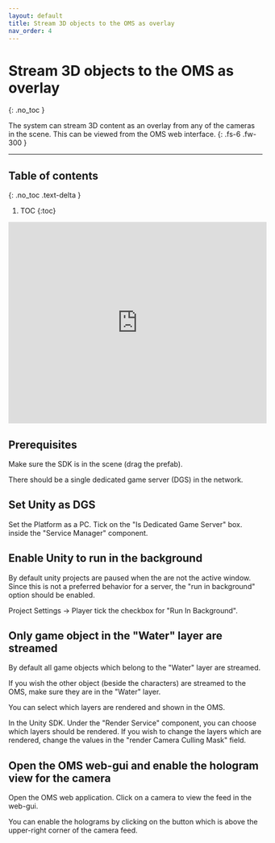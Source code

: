 ```yaml
---
layout: default
title: Stream 3D objects to the OMS as overlay
nav_order: 4
---
```



# Stream 3D objects to the OMS as overlay
{: .no_toc }

The system can stream 3D content as an overlay from any of the cameras in the scene.
This can be viewed from the OMS web interface.
{: .fs-6 .fw-300 }



---
## Table of contents
{: .no_toc .text-delta }

1. TOC
{:toc}


<iframe width="512" height="400" src="https://www.youtube.com/embed/hOzdWpYH_m4" frameborder="0" allowfullscreen></iframe>


## Prerequisites
Make sure the SDK is in the scene (drag the prefab).

There should be a single dedicated game server (DGS) in the network.


## Set Unity as DGS 
Set the Platform as a PC. Tick on the "Is Dedicated Game Server" box. inside the "Service Manager" component.

## Enable Unity to run in the background
By default unity projects are paused when the are not the active window.
Since this is not a preferred behavior for a server, the "run in background" option should be enabled.

Project Settings -> Player tick the checkbox for "Run In Background".

## Only game object in the "Water" layer are streamed

By default all game objects which belong to the "Water" layer are streamed.

If you wish the other object (beside the characters) are streamed to the OMS, make sure they are in the "Water" layer.

You can select which layers are rendered and shown in the OMS.

In the Unity SDK. Under the "Render Service" component, you can choose which layers should be rendered.
If you wish to change the layers which are rendered, change the values in the "render Camera Culling Mask" field.

## Open the OMS web-gui and enable the hologram view for the camera
Open the OMS web application. Click on a camera to view the feed in the web-gui.

You can enable the holograms by clicking on the button which is above the upper-right corner of the camera feed.


